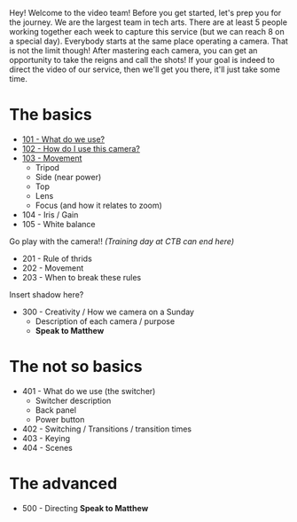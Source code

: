 <!-- TITLE: Video Training -->
<!-- SUBTITLE: This journey of 5 levels begins with a single read -->

Hey! Welcome to the video team! Before you get started, let's prep you for the journey. We are the largest team in tech arts. There are at least 5 people working together each week to capture this service (but we can reach 8 on a special day). Everybody starts at the same place operating a camera. That is not the limit though! After mastering each camera, you can get an opportunity to take the reigns and call the shots! If your goal is indeed to direct the video of our service, then we'll get you there, it'll just take some time.
# The basics
* [101 - What do we use?](/video/training-pages/101)
* [102 - How do I use this camera?](/video/training-pages/102)
* [103 - Movement](/video/training-pages/103)
	* Tripod
	* Side (near power)
	* Top
	* Lens 
	* Focus (and how it relates to zoom)
* 104 - Iris / Gain
* 105 - White balance

Go play with the camera!! *(Training day at CTB can end here)*

* 201 - Rule of thrids
* 202 - Movement
* 203 - When to break these rules

Insert shadow here?

* 300 - Creativity / How we camera on a Sunday
	* Description of each camera / purpose
	* **Speak to Matthew**
# The not so basics
* 401 - What do we use (the switcher)
	* Switcher description
	* Back panel
	* Power button
* 402 - Switching / Transitions / transition times
* 403 - Keying
* 404 - Scenes
# The advanced
* 500 - Directing
**Speak to Matthew**